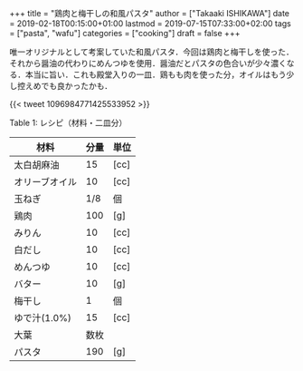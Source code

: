+++
title = "鶏肉と梅干しの和風パスタ"
author = ["Takaaki ISHIKAWA"]
date = 2019-02-18T00:15:00+01:00
lastmod = 2019-07-15T07:33:00+02:00
tags = ["pasta", "wafu"]
categories = ["cooking"]
draft = false
+++

唯一オリジナルとして考案していた和風パスタ．今回は鶏肉と梅干しを使った．それから醤油の代わりにめんつゆを使用．醤油だとパスタの色合いが少々濃くなる．本当に旨い．これも殿堂入りの一皿．鶏もも肉を使った分，オイルはもう少し控えめでも良かったかも．

{{< tweet 1096984771425533952 >}}

<div class="table-caption">
  <span class="table-number">Table 1</span>:
  レシピ（材料・二皿分）
</div>

| 材料      | 分量 | 単位 |
|---------|----|----|
| 太白胡麻油 | 15  | [cc] |
| オリーブオイル | 10  | [cc] |
| 玉ねぎ    | 1/8 | 個   |
| 鶏肉      | 100 | [g]  |
| みりん    | 10  | [cc] |
| 白だし    | 10  | [cc] |
| めんつゆ  | 10  | [cc] |
| バター    | 10  | [g]  |
| 梅干し    | 1   | 個   |
| ゆで汁(1.0%) | 15  | [cc] |
| 大葉      | 数枚 |      |
| パスタ    | 190 | [g]  |
